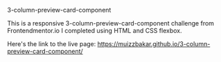 3-column-preview-card-component

This is a responsive 3-column-preview-card-component challenge from Frontendmentor.io I completed using HTML and CSS flexbox.

Here's the link to the live page: https://muizzbakar.github.io/3-column-preview-card-component/
